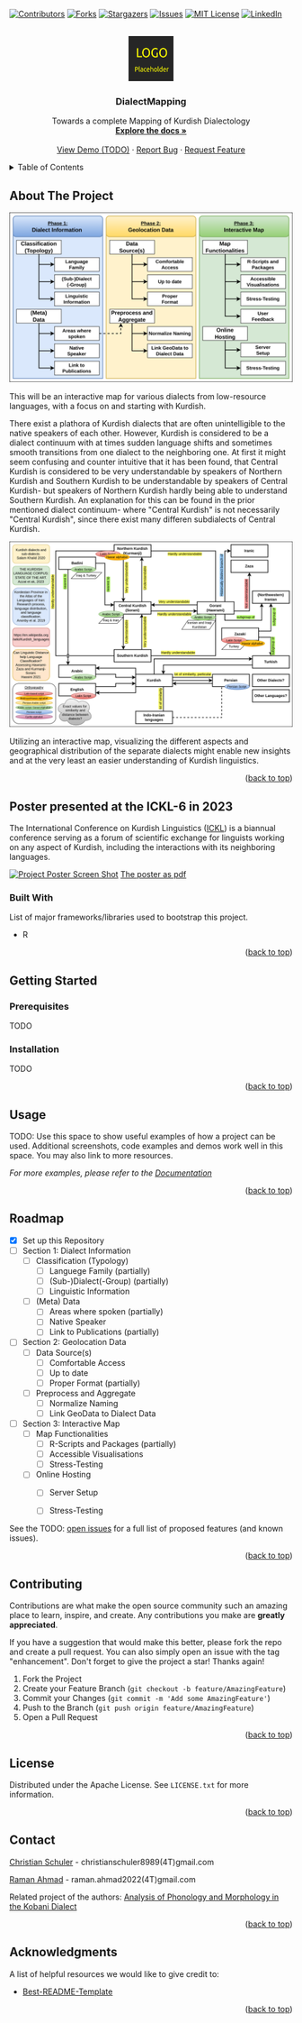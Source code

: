 <a name="readme-top"></a>

<!-- PROJECT SHIELDS -->
<!--
*** We are using markdown "reference style" links for readability.
*** Reference links are enclosed in brackets [ ] instead of parentheses ( ).
*** See the bottom of this document for the declaration of the reference variables
*** for contributors-url, forks-url, etc. This is an optional, concise syntax you may use.
*** https://www.markdownguide.org/basic-syntax/#reference-style-links
-->
[![Contributors][contributors-shield]][contributors-url]
[![Forks][forks-shield]][forks-url]
[![Stargazers][stars-shield]][stars-url]
[![Issues][issues-shield]][issues-url]
[![MIT License][license-shield]][license-url]
[![LinkedIn][linkedin-shield]][linkedin-url]



<!-- PROJECT LOGO -->
<br />
<div align="center">
  <a href="https://github.com/christianschuler8989/DialectMapping">
    <img src="images/logo.png" alt="Logo" width="80" height="80">
  </a>

  <h3 align="center">DialectMapping</h3>

  <p align="center">
    Towards a complete Mapping of Kurdish Dialectology
    <br />
    <a href="https://github.com/christianschuler8989/DialectMapping/tree/main/docs"><strong>Explore the docs »</strong></a>
    <br />
    <br />
    <a href="https://github.com/christianschuler8989/DialectMapping">View Demo (TODO)</a>
    ·
    <a href="https://github.com/christianschuler8989/DialectMapping/issues">Report Bug</a>
    ·
    <a href="https://github.com/christianschuler8989/DialectMapping/issues">Request Feature</a>
  </p>
</div>



<!-- TABLE OF CONTENTS -->
<details>
  <summary>Table of Contents</summary>
  <ol>
    <li>
      <a href="#about-the-project">About The Project</a>
      <ul>
        <li><a href="#built-with">Built With</a></li>
      </ul>
    </li>
    <li>
      <a href="#getting-started">Getting Started</a>
      <ul>
        <li><a href="#prerequisites">Prerequisites</a></li>
        <li><a href="#installation">Installation</a></li>
      </ul>
    </li>
    <li><a href="#usage">Usage</a></li>
    <li><a href="#roadmap">Roadmap</a></li>
    <li><a href="#contributing">Contributing</a></li>
    <li><a href="#license">License</a></li>
    <li><a href="#contact">Contact</a></li>
    <li><a href="#acknowledgments">Acknowledgments</a></li>
  </ol>
</details>



<!-- ABOUT THE PROJECT -->
## About The Project

[![Project Name Screen Shot][project-screenshot]](https://github.com/Low-ResourceDialectology/DialectMapping)

This will be an interactive map for various dialects from low-resource languages, with a focus on and starting with Kurdish.

There exist a plathora of Kurdish dialects that are often unintelligible to the native speakers of each other. However, Kurdish is considered to be a dialect continuum with at times sudden language shifts and sometimes smooth transitions from one dialect to the neighboring one.
At first it might seem confusing and counter intuitive that it has been found, that Central Kurdish is considered to be very understandable by speakers of Northern Kurdish and Southern Kurdish to be understandable by speakers of Central Kurdish- but speakers of Northern Kurdish hardly being able to understand Southern Kurdish. An explanation for this can be found in the prior mentioned dialect continuum- where "Central Kurdish" is not necessarily "Central Kurdish", since there exist many differen subdialects of Central Kurdish.

[![Project Motivation Screen Shot][project-idea]](https://github.com/Low-ResourceDialectology/DialectMapping)

Utilizing an interactive map, visualizing the different aspects and geographical distribution of the separate dialects might enable new insights and at the very least an easier understanding of Kurdish linguistics.


<p align="right">(<a href="#readme-top">back to top</a>)</p>


## Poster presented at the ICKL-6 in 2023

The International Conference on Kurdish Linguistics ([ICKL](https://www.uni-frankfurt.de/131978051/Call-for-Papers-ICKL-6)) is a biannual conference serving as a forum of scientific exchange for linguists working on any aspect of Kurdish, including the interactions with its neighboring languages. 

[![Project Poster Screen Shot][project-poster-ickl-png]](https://github.com/Low-ResourceDialectology/DialectMapping)
[The poster as pdf](https://github.com/Low-ResourceDialectology/DialectMapping/blob/main/images/2023_ICKL_DialectMapping_Poster.pdf)


### Built With

List of major frameworks/libraries used to bootstrap this project.

* R

<p align="right">(<a href="#readme-top">back to top</a>)</p>


<!-- GETTING STARTED -->
## Getting Started

### Prerequisites

TODO

### Installation

TODO

<p align="right">(<a href="#readme-top">back to top</a>)</p>



<!-- USAGE EXAMPLES -->
## Usage

TODO: Use this space to show useful examples of how a project can be used. Additional screenshots, code examples and demos work well in this space. You may also link to more resources.

_For more examples, please refer to the [Documentation](https://github.com/christianschuler8989/DialectMapping/tree/main/docs)_

<p align="right">(<a href="#readme-top">back to top</a>)</p>



<!-- ROADMAP -->
## Roadmap

- [x] Set up this Repository
- [ ] Section 1: Dialect Information
    - [ ] Classification (Typology)
        - [ ] Languege Family (partially)
        - [ ] (Sub-)Dialect(-Group) (partially)
        - [ ] Linguistic Information
    - [ ] (Meta) Data
        - [ ] Areas where spoken (partially)
        - [ ] Native Speaker
        - [ ] Link to Publications (partially)
- [ ] Section 2: Geolocation Data
    - [ ] Data Source(s)
        - [ ] Comfortable Access
        - [ ] Up to date
        - [ ] Proper Format (partially)
    - [ ] Preprocess and Aggregate
        - [ ] Normalize Naming
        - [ ] Link GeoData to Dialect Data
- [ ] Section 3: Interactive Map
    - [ ] Map Functionalities
        - [ ] R-Scripts and Packages (partially)
        - [ ] Accessible Visualisations
        - [ ] Stress-Testing
    - [ ] Online Hosting
        - [ ] Server Setup
        - [ ] Stress-Testing


See the TODO: [open issues](https://github.com/christianschuler8989/DialectMapping/issues) for a full list of proposed features (and known issues).

<p align="right">(<a href="#readme-top">back to top</a>)</p>



<!-- CONTRIBUTING -->
## Contributing

Contributions are what make the open source community such an amazing place to learn, inspire, and create. Any contributions you make are **greatly appreciated**.

If you have a suggestion that would make this better, please fork the repo and create a pull request. You can also simply open an issue with the tag "enhancement".
Don't forget to give the project a star! Thanks again!

1. Fork the Project
2. Create your Feature Branch (`git checkout -b feature/AmazingFeature`)
3. Commit your Changes (`git commit -m 'Add some AmazingFeature'`)
4. Push to the Branch (`git push origin feature/AmazingFeature`)
5. Open a Pull Request

<p align="right">(<a href="#readme-top">back to top</a>)</p>



<!-- LICENSE -->
## License

Distributed under the Apache License. See `LICENSE.txt` for more information.

<p align="right">(<a href="#readme-top">back to top</a>)</p>



<!-- CONTACT -->
## Contact

[Christian Schuler](https://christianschuler8989.github.io/) - christianschuler8989(4T)gmail.com

[Raman Ahmad](https://github.com/RamanAhmad.github.io/) - raman.ahmad2022(4T)gmail.com

Related project of the authors: [Analysis of Phonology and Morphology in the Kobani Dialect ](https://github.com/Low-ResourceDialectology/KobaniAnalysis)

<p align="right">(<a href="#readme-top">back to top</a>)</p>



<!-- ACKNOWLEDGMENTS -->
## Acknowledgments

A list of helpful resources we would like to give credit to:

* [Best-README-Template](https://github.com/othneildrew/Best-README-Template) 

<p align="right">(<a href="#readme-top">back to top</a>)</p>



<!-- MARKDOWN LINKS & IMAGES -->
<!-- https://www.markdownguide.org/basic-syntax/#reference-style-links -->
[contributors-shield]: https://img.shields.io/github/contributors/christianschuler8989/DialectMapping.svg?style=for-the-badge
[contributors-url]: https://github.com/christianschuler8989/DialectMapping/graphs/contributors
[forks-shield]: https://img.shields.io/github/forks/christianschuler8989/DialectMapping.svg?style=for-the-badge
[forks-url]: https://github.com/christianschuler8989/DialectMapping/network/members
[stars-shield]: https://img.shields.io/github/stars/christianschuler8989/DialectMapping.svg?style=for-the-badge
[stars-url]: https://github.com/christianschuler8989/DialectMapping/stargazers
[issues-shield]: https://img.shields.io/github/issues/christianschuler8989/DialectMapping.svg?style=for-the-badge
[issues-url]: https://github.com/christianschuler8989/DialectMapping/issues
[license-shield]: https://img.shields.io/github/license/christianschuler8989/DialectMapping.svg?style=for-the-badge
[license-url]: https://github.com/christianschuler8989/DialectMapping/blob/main/LICENSE
[linkedin-shield]: https://img.shields.io/badge/-LinkedIn-black.svg?style=for-the-badge&logo=linkedin&colorB=555
[linkedin-url]: https://www.linkedin.com/in/christian-schuler-59090a177/
[project-screenshot]: images/DialectMapping-Concept.png
[project-idea]: images/Kurdish-PercievedLanguageSimilarity.png
[project-poster-ickl-png]: images/2023_ICKL_DialectMapping_Poster.png
[project-poster-ickl-pdf]: images/2023_ICKL_DialectMapping_Poster.pdf

